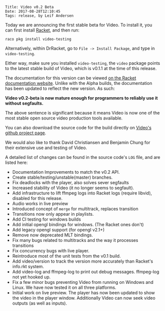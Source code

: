     Title: Video v0.2 Beta
    Date: 2017-08-28T12:10:45
    Tags: release, by Leif Andersen

Today we are announcing the first stable beta for Video. To install it, you can first install [Racket][1], and then run:

```
raco pkg install video-testing
```

Alternatively, within DrRacket, go to `File -> Install Package`, and type in `video-testing`.

Either way, make sure you installed `video-testing`, the `video` package points to the latest stable build of Video, which is v0.1.1 at the time of this release.

The documentation for this version can be viewed [on the Racket documentation website][2]. Unlike with the Alpha builds, the documentation has been updated to reflect the new version. As such:

**Video v0.2-beta is now mature enough for programmers to reliably use it without segfaults.**

The above sentence is significant because it means Video is now one of the most stable open source video production tools available.

<!-- more -->

You can also download the source code for the build directly on [Video's github project page][3].

We would also like to thank David Christiansen and Benjamin Chung for their extensive use and testing of Video.

A detailed list of changes can be found in the source code's `LOG` file, and are listed here:

* Documentation Improvements to match the v0.2 API.
* Create stable/testing/unstable(master) branches.
* Fix deadlocks with the player, also solves sever segfaults
* Increased stability of Video (it no longer seems to segfault).
* Add infrastructure to lift ffmpeg logs into Racket logs (require libvid), disabled for this release.
* Audio works in live preview
* Introduced concept of `merge` for multitrack, replaces transition
* Transitions now only appear in playlists.
* Add CI testing for windows builds
* Add initial opengl bindings for windows. (The Racket ones don't)
* Add legacy opengl support (for opengl v2.1+)
* Remove now deprecated MLT bindings.
* Fix many bugs related to multitracks and the way it processes transitions
* Fix concurrency bugs with live player.
* Reintroduce most of the unit tests from the v0.1 build.
* Add video/version to track the version more accurately than Racket's info.rkt system.
* Add video-log and ffmpeg-log to print out debug messages. ffmpeg-log not yet hooked up.
* Fix a few minor bugs preventing Video from running on Windows and Linux. We have now tested it on all three platforms.
* Initial work on live preview. The player has now been updated to show the video in the player window. Additionally Video can now seek video outputs (as well as inputs).

<script type="text/javascript">loadComments(23);</script>

[1]: https://racket-lang.org
[2]: http://docs.racket-lang.org/video@video-testing/index.html
[3]: https://github.com/videolang/video/releases/tag/v0.2-betas

